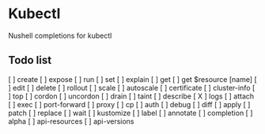 # Kubectl
Nushell completions for kubectl

## Todo list
[   ] create
[   ] expose
[   ] run
[   ] set
[   ] explain
[   ] get
[   ] get $resource [name]
[   ] edit
[   ] delete
[   ] rollout
[   ] scale
[   ] autoscale
[   ] certificate
[   ] cluster-info
[   ] top
[   ] cordon
[   ] uncordon
[   ] drain
[   ] taint
[   ] describe
[ X ] logs
[   ] attach
[   ] exec
[   ] port-forward
[   ] proxy
[   ] cp
[   ] auth
[   ] debug
[   ] diff
[   ] apply
[   ] patch
[   ] replace
[   ] wait
[   ] kustomize
[   ] label
[   ] annotate
[   ] completion
[   ] alpha
[   ] api-resources
[   ] api-versions
